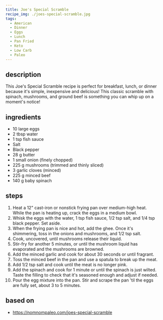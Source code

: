 ```yaml
---
title: Joe's Special Scramble
recipe_img: ./joes-special-scramble.jpg
tags:
  - American
  - Dinner
  - Eggs
  - Lunch
  - Pan Fried
  - Keto
  - Low Carb
  - Paleo
---
```


## description

This Joe's Special Scramble recipe is perfect for breakfast, lunch, or dinner because it's simple, inexpensive and delicious! This classic scramble with spinach, mushrooms, and ground beef is something you can whip up on a moment's notice!

## ingredients

- 10 large eggs
- 2 tbsp water
- 1 tsp fish sauce
- Salt
- Black pepper
- 28 g butter
- 1 small onion (finely chopped)
- 225 g mushrooms (trimmed and thinly sliced)
- 3 garlic cloves (minced)
- 225 g minced beef
- 140 g baby spinach

## steps

1. Heat a 12" cast-iron or nonstick frying pan over medium-high heat. While the pan is heating up, crack the eggs in a medium bowl.
2. Whisk the eggs with the water, 1 tsp fish sauce, 1/2 tsp salt, and 1/4 tsp black pepper. Set aside.
3. When the frying pan is nice and hot, add the ghee. Once it's shimmering, toss in the onions and mushrooms, and 1/2 tsp salt.
4. Cook, uncovered, until mushrooms release their liquid.
5. Stir-fry for another 5 minutes, or until the mushroom liquid has evaporated and the mushrooms are browned.
6. Add the minced garlic and cook for about 30 seconds or until fragrant.
7. Toss the minced beef in the pan and use a spatula to break up the meat.
8. Add 1/2 tsp salt and cook until the meat is no longer pink.
9. Add the spinach and cook for 1 minute or until the spinach is just wilted. Taste the filling to check that it's seasoned enough and adjust if needed.
10. Pour the egg mixture into the pan. Stir and scrape the pan 'til the eggs are fully set, about 3 to 5 minutes.

## based on

- https://nomnompaleo.com/joes-special-scramble
